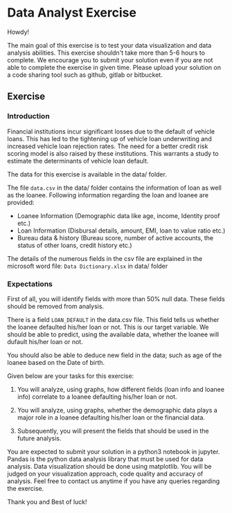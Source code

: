 # Data Analyst Exercise

Howdy!

The main goal of this exercise is to test your data visualization and data analysis abilities. This exercise shouldn't take more than 5-6 hours to complete. We encourage you to submit your solution even if you are not able to complete the exercise in given time. Please upload your solution on a code sharing tool such as github, gitlab or bitbucket.

## Exercise 

### Introduction

Financial institutions incur significant losses due to the default of vehicle loans. This has led to the tightening up of vehicle loan underwriting and increased vehicle loan rejection rates. The need for a better credit risk scoring model is also raised by these institutions. This warrants a study to estimate the determinants of vehicle loan default. 

The data for this exercise is available in the data/ folder.

The file `data.csv` in the data/ folder contains the information of loan as well as the loanee. Following information regarding the loan and loanee are provided:
-	Loanee Information (Demographic data like age, income, Identity proof etc.)
-	Loan Information (Disbursal details, amount, EMI, loan to value ratio etc.)
-	Bureau data & history (Bureau score, number of active accounts, the status of other loans, credit history etc.)

The details of the numerous fields in the csv file are explained in the microsoft word file: `Data Dictionary.xlsx` in data/ folder


### Expectations

First of all, you will identify fields with more than 50% null data. These fields should be removed from analysis. 

There is a field `LOAN_DEFAULT` in the data.csv file. This field tells us whether the loanee defaulted his/her loan or not. This is our target variable. We should be able to predict, using the available data, whether the loanee will dufault his/her loan or not.

You should also be able to deduce new field in the data; such as age of the loanee based on the Date of birth. 

Given below are your tasks for this exercise: 

1.	You will analyze, using graphs, how different fields (loan info and loanee info) correlate to a loanee defaulting his/her loan or not.
 
2.	You will analyze, using graphs, whether the demographic data plays a major role in a loanee defaulting his/her loan or the financial data.

3.	Subsequently, you will present the fields that should be used in the future analysis.



You are expected to submit your solution in a python3 notebook in jupyter. Pandas is the python data analysis library that must be used for data analysis. Data visualization should be done using matplotlib.
You will be judged on your visualization approach, code quality and accuracy of analysis. Feel free to contact us anytime if you have any queries regarding the exercise.

Thank you and Best of luck! 